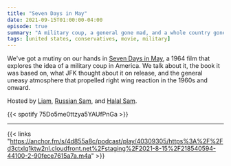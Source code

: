 ```yaml
---
title: "Seven Days in May"
date: 2021-09-15T01:00:00-04:00
episode: true
summary: "A military coup, a general gone mad, and a whole country gone mad with anti-communist fervor."
tags: [united states, conservatives, movie, military]
---
```


We've got a mutiny on our hands in [Seven Days in May](https://letterboxd.com/film/seven-days-in-may/), a 1964 film that explores the idea of a military coup in America. We talk about it, the book it was based on, what JFK thought about it on release, and the general uneasy atmosphere that propelled right wing reaction in the 1960s and onward.

Hosted by [Liam](https://twitter.com/LegoRacers2), [Russian Sam](https://twitter.com/OverproducedPMC), and [Halal Sam](https://twitter.com/halaljew).

{{< spotify 75Do5me0ttzya5YAUfPnGa >}}

---

{{< links "https://anchor.fm/s/4d855a8c/podcast/play/40309305/https%3A%2F%2Fd3ctxlq1ktw2nl.cloudfront.net%2Fstaging%2F2021-8-15%2F218540594-44100-2-90fece7615a7a.m4a" >}}
